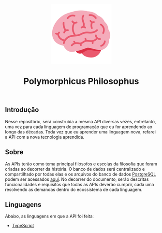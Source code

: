 <div id="header">
   <p align="center">
      <img src="/@assets/polymorphicus-philosophus-logo.svg" width="200px" align="center" alt="polymorphicus-philosophus-logo" />
   <h1 align="center">Polymorphicus Philosophus</h1>
   </p>
</div>

<br/>

## Introdução

Nesse repositório, será construída a mesma API diversas vezes, entretanto, uma vez para cada linguagem de programação que eu for aprendendo ao longo das décadas. Toda vez que eu aprender uma linguagem nova, refarei a API com a nova tecnologia aprendida.

## Sobre

As APIs terão como tema principal filósofos e escolas da filosofia que foram criadas ao decorrer da história. O banco de dados será centralizado e compartilhado por todas elas e os arquivos do banco de dados [PostgreSQL](https://www.postgresql.org/) podem ser acessados [aqui](/database/). No decorrer do documento, serão descritas funcionalidades e requisitos que todas as APIs deverão cumprir, cada uma resolvendo as demandas dentro do ecossistema de cada linguagem.

## Linguagens

Abaixo, as linguagens em que a API foi feita:

- [TypeScript](/source/typescript/)
